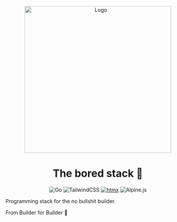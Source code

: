 <div align="center"  >
  <img src="https://miro.medium.com/v2/resize:fit:1400/1*rAglkfLL1fv8JccizJ3W-Q.png" alt="Logo " width="400"  />
<h1>The bored stack 🔨</h1>
  
![Go](https://img.shields.io/badge/go-%2300ADD8.svg?style=for-the-badge&logo=go&logoColor=white)
![TailwindCSS](https://img.shields.io/badge/tailwindcss-%2338B2AC.svg?style=for-the-badge&logo=tailwind-css&logoColor=white)
[![htmx](https://img.shields.io/badge/htmx-%23807C8C?style=for-the-badge&logo=htmx)](https://htmx.org/)
![Alpine.js](https://img.shields.io/badge/alpinejs-white.svg?style=for-the-badge&logo=alpinedotjs&logoColor=%238BC0D0)
</div>

Programming stack for the no bullshit builder. 


From Builder for Builder 💖
